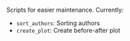 Scripts for easier maintenance. Currently:

* `sort_authors`: Sorting authors
* `create_plot`: Create before-after plot
